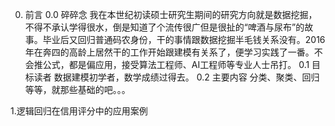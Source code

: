 0. 前言
0.0 碎碎念
    我在本世纪初读硕士研究生期间的研究方向就是数据挖掘，不得不承认学得很水，倒是知道了个流传很广但是很扯的“啤酒与尿布”的故事。毕业后又回归普通码农身份，干的事情跟数据挖掘半毛钱关系没有。2016年在奔四的高龄上居然干的工作开始跟建模有关系了，便学习实践了一番。不会推公式，都是偏应用，接受算法工程师、AI工程师等专业人士吊打。
0.1 目标读者
    数据建模初学者，数学成绩过得去。
0.2 主要内容
    分类、聚类、回归等等，就那些基础的吧。。。
    
1.逻辑回归在信用评分中的应用案例
